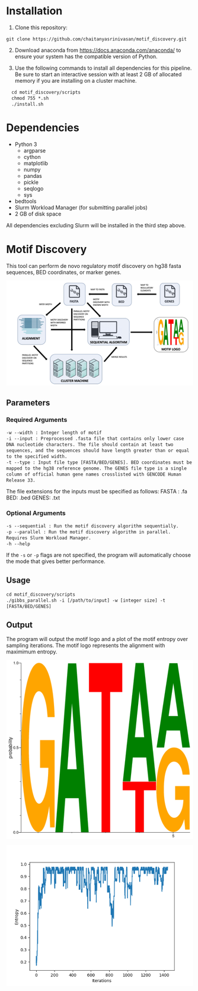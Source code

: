 # Installation


1. Clone this repository:

```shell
git clone https://github.com/chaitanyasrinivasan/motif_discovery.git
```

2. Download anaconda from https://docs.anaconda.com/anaconda/ to ensure your system has the compatible version of Python.

3. Use the following commands to install all dependencies for this pipeline. Be sure to start an interactive session with at least 2 GB of allocated memory if you are installing on a cluster machine.

```shell
  cd motif_discovery/scripts
  chmod 755 *.sh
  ./install.sh
```
# Dependencies

- Python 3
	- argparse
	- cython
	- matplotlib
	- numpy
	- pandas
	- pickle
	- seqlogo
	- sys
- bedtools
- Slurm Workload Manager (for submitting parallel jobs)
- 2 GB of disk space

All dependencies excluding Slurm will be installed in the third step above.

# **Motif Discovery**

This tool can perform de novo regulatory motif discovery on hg38 fasta sequences, BED coordinates, or marker genes.

![Image of tool](https://github.com/chaitanyasrinivasan/motif_discovery/blob/master/images/motif_discovery.jpg)

## Parameters

### Required Arguments

```
-w --width : Integer length of motif
-i --input : Preprocessed .fasta file that contains only lower case DNA nucleotide characters. The file should contain at least two sequences, and the sequences should have length greater than or equal to the specified width.  
-t --type : Input file type [FASTA/BED/GENES]. BED coordinates must be mapped to the hg38 reference genome. The GENES file type is a single column of official human gene names crosslisted with GENCODE Human Release 33.
```
The file extensions for the inputs must be specified as follows:
FASTA : .fa
BED: .bed
GENES: .txt

### Optional Arguments

```
-s --sequential : Run the motif discovery algorithm sequentially.
-p --parallel : Run the motif discovery algorithm in parallel. Requires Slurm Workload Manager.  
-h --help
```

If the `-s` or `-p` flags are not specified, the program will automatically choose the mode that gives better performance.

## Usage

```shell
cd motif_discovery/scripts
./gibbs_parallel.sh -i [/path/to/input] -w [integer size] -t [FASTA/BED/GENES]
```
## Output

The program will output the motif logo and a plot of the motif entropy over sampling iterations. The motif logo represents the alignment with maximimum entropy.

![Image of motif](https://github.com/chaitanyasrinivasan/motif_discovery/blob/master/images/example_motif.png)

![Image of entropy](https://github.com/chaitanyasrinivasan/motif_discovery/blob/master/images/example_entropy.png)
